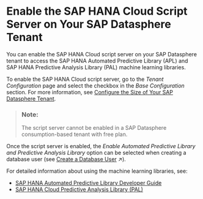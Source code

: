 <!-- loio287194276a7d4d778ec98fdde5f61335 -->

# Enable the SAP HANA Cloud Script Server on Your SAP Datasphere Tenant

You can enable the SAP HANA Cloud script server on your SAP Datasphere tenant to access the SAP HANA Automated Predictive Library \(APL\) and SAP HANA Predictive Analysis Library \(PAL\) machine learning libraries.

To enable the SAP HANA Cloud script server, go to the *Tenant Configuration* page and select the checkbox in the *Base Configuration* section. For more information, see [Configure the Size of Your SAP Datasphere Tenant](configure-the-size-of-your-sap-datasphere-tenant-33f8ef4.md).

> ### Note:  
> The script server cannot be enabled in a SAP Datasphere consumption-based tenant with free plan.

Once the script server is enabled, the *Enable Automated Predictive Library and Predictive Analysis Library* option can be selected when creating a database user \(see [Create a Database User](https://help.sap.com/viewer/9f36ca35bc6145e4acdef6b4d852d560/DEV_CURRENT/en-US/798e3fd6707940c3bd2219b2d1ebaac2.html "Users with the DW Space Administrator role can create database users, granting them privileges to read from and/or write to an Open SQL schema with restricted access to the space schema.") :arrow_upper_right:\).

For detailed information about using the machine learning libraries, see:

-   [SAP HANA Automated Predictive Library Developer Guide](https://help.sap.com/viewer/7223667230cb471ea916200712a9c682/2101/en-US)
-   [SAP HANA Cloud Predictive Analysis Library \(PAL\)](https://help.sap.com/viewer/319d36de4fd64ac3afbf91b1fb3ce8de/2020_03_QRC/en-US/c9eeed704f3f4ec39441434db8a874ad.html)

